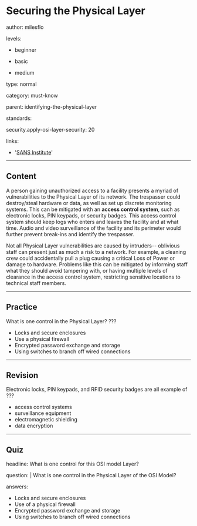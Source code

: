 # Securing the Physical Layer
author: milesflo

levels:

  - beginner

  - basic

  - medium

type: normal

category: must-know

parent: identifying-the-physical-layer

standards:

  security.apply-osi-layer-security: 20

links:

  - '[SANS Institute](https://www.sans.org/reading-room/whitepapers/protocols/applying-osi-layer-network-model-information-security-1309)'

---
## Content

A person gaining unauthorized access to a facility presents a myriad of vulnerabilities to the Physical Layer of its network. The trespasser could destroy/steal hardware or data, as well as set up discrete monitoring systems. This can be mitigated with an __access control system__, such as electronic locks, PIN keypads, or security badges. This access control system should keep logs who enters and leaves the facility and at what time. Audio and video surveillance of the facility and its perimeter would further prevent break-ins and identify the trespasser.

Not all Physical Layer vulnerabilities are caused by intruders-- oblivious staff can present just as much a risk to a network. For example, a cleaning crew could accidentally pull a plug causing a critical Loss of Power or damage to hardware. Problems like this can be mitigated by informing staff what they should avoid tampering with, or having multiple levels of clearance in the access control system, restricting sensitive locations to technical staff members.

---
## Practice

What is one control in the Physical Layer?
???

* Locks and secure enclosures
* Use a physical firewall
* Encrypted password exchange and storage
* Using switches to branch off wired connections

---
## Revision

Electronic locks, PIN keypads, and RFID security badges are all example of ???

* access control systems
* surveillance equipment
* electromagnetic shielding
* data encryption

---
## Quiz

headline: What is one control for this OSI model Layer?

question: |
  What is one control in the Physical Layer of the OSI Model?

answers:

  - Locks and secure enclosures
  - Use of a physical firewall
  - Encrypted password exchange and storage
  - Using switches to branch off wired connections

